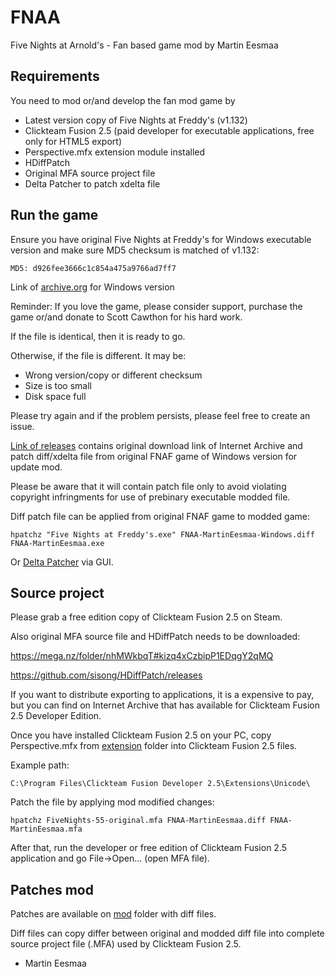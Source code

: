 # FNAA

Five Nights at Arnold's - Fan based game mod by Martin Eesmaa

## Requirements

You need to mod or/and develop the fan mod game by

- Latest version copy of Five Nights at Freddy's (v1.132)
- Clickteam Fusion 2.5 (paid developer for executable applications, free only for HTML5 export) 
- Perspective.mfx extension module installed
- HDiffPatch
- Original MFA source project file
- Delta Patcher to patch xdelta file

## Run the game

Ensure you have original Five Nights at Freddy's for Windows executable version and make sure MD5 checksum is matched of v1.132:

```
MD5: d926fee3666c1c854a475a9766ad7ff7
```

Link of [archive.org](https://archive.org/details/five_nights_at_freddys_windows) for Windows version

Reminder: If you love the game, please consider support, purchase the game or/and donate to Scott Cawthon for his hard work.

If the file is identical, then it is ready to go. 

Otherwise, if the file is different. It may be:

- Wrong version/copy or different checksum
- Size is too small
- Disk space full

Please try again and if the problem persists, please feel free to create an issue.

[Link of releases](https://github.com/MartinEesmaa/FNAA/releases) contains original download link of Internet Archive and patch diff/xdelta file from original FNAF game of Windows version for update mod.

Please be aware that it will contain patch file only to avoid violating copyright infringments for use of prebinary executable modded file.

Diff patch file can be applied from original FNAF game to modded game:

```
hpatchz "Five Nights at Freddy's.exe" FNAA-MartinEesmaa-Windows.diff FNAA-MartinEesmaa.exe
```

Or [Delta Patcher](https://github.com/marco-calautti/DeltaPatcher/releases) via GUI.

## Source project

Please grab a free edition copy of Clickteam Fusion 2.5 on Steam.

Also original MFA source file and HDiffPatch needs to be downloaded:

https://mega.nz/folder/nhMWkbqT#kizq4xCzbipP1EDqgY2qMQ

https://github.com/sisong/HDiffPatch/releases

If you want to distribute exporting to applications, it is a expensive to pay, but you can find on Internet Archive that has available for Clickteam Fusion 2.5 Developer Edition.

Once you have installed Clickteam Fusion 2.5 on your PC, copy Perspective.mfx from [extension](extension) folder into Clickteam Fusion 2.5 files.

Example path:

```
C:\Program Files\Clickteam Fusion Developer 2.5\Extensions\Unicode\
```

Patch the file by applying mod modified changes:

```
hpatchz FiveNights-55-original.mfa FNAA-MartinEesmaa.diff FNAA-MartinEesmaa.mfa
```

After that, run the developer or free edition of Clickteam Fusion 2.5 application and go File->Open... (open MFA file).

## Patches mod

Patches are available on [mod](mod) folder with diff files.

Diff files can copy differ between original and modded diff file into complete source project file (.MFA) used by Clickteam Fusion 2.5.

- Martin Eesmaa